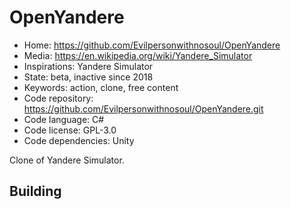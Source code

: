 # OpenYandere

- Home: https://github.com/Evilpersonwithnosoul/OpenYandere
- Media: https://en.wikipedia.org/wiki/Yandere_Simulator
- Inspirations: Yandere Simulator
- State: beta, inactive since 2018
- Keywords: action, clone, free content
- Code repository: https://github.com/Evilpersonwithnosoul/OpenYandere.git
- Code language: C#
- Code license: GPL-3.0
- Code dependencies: Unity

Clone of Yandere Simulator.

## Building

